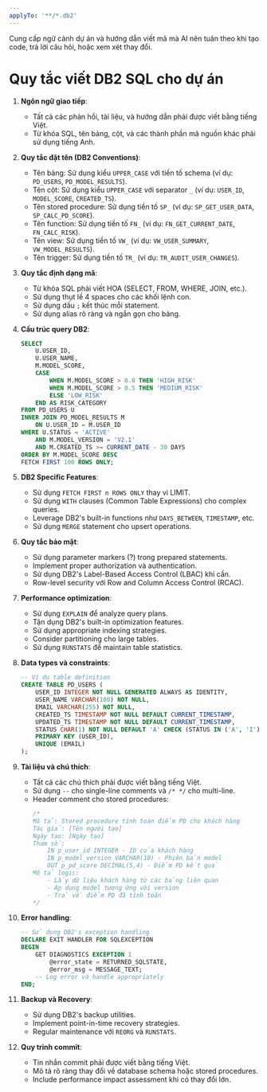 ```yaml
---
applyTo: '**/*.db2'
---
```

Cung cấp ngữ cảnh dự án và hướng dẫn viết mã mà AI nên tuân theo khi tạo code, trả lời câu hỏi, hoặc xem xét thay đổi.

# Quy tắc viết DB2 SQL cho dự án

1. **Ngôn ngữ giao tiếp**:
   - Tất cả các phản hồi, tài liệu, và hướng dẫn phải được viết bằng tiếng Việt.
   - Từ khóa SQL, tên bảng, cột, và các thành phần mã nguồn khác phải sử dụng tiếng Anh.

2. **Quy tắc đặt tên (DB2 Conventions)**:
   - Tên bảng: Sử dụng kiểu `UPPER_CASE` với tiền tố schema (ví dụ: `PD_USERS`, `PD_MODEL_RESULTS`).
   - Tên cột: Sử dụng kiểu `UPPER_CASE` với separator `_` (ví dụ: `USER_ID`, `MODEL_SCORE`, `CREATED_TS`).
   - Tên stored procedure: Sử dụng tiền tố `SP_` (ví dụ: `SP_GET_USER_DATA`, `SP_CALC_PD_SCORE`).
   - Tên function: Sử dụng tiền tố `FN_` (ví dụ: `FN_GET_CURRENT_DATE`, `FN_CALC_RISK`).
   - Tên view: Sử dụng tiền tố `VW_` (ví dụ: `VW_USER_SUMMARY`, `VW_MODEL_RESULTS`).
   - Tên trigger: Sử dụng tiền tố `TR_` (ví dụ: `TR_AUDIT_USER_CHANGES`).

3. **Quy tắc định dạng mã**:
   - Từ khóa SQL phải viết HOA (SELECT, FROM, WHERE, JOIN, etc.).
   - Sử dụng thụt lề 4 spaces cho các khối lệnh con.
   - Sử dụng dấu `;` kết thúc mỗi statement.
   - Sử dụng alias rõ ràng và ngắn gọn cho bảng.

4. **Cấu trúc query DB2**:
   ```sql
   SELECT 
       U.USER_ID,
       U.USER_NAME,
       M.MODEL_SCORE,
       CASE 
           WHEN M.MODEL_SCORE > 0.8 THEN 'HIGH_RISK'
           WHEN M.MODEL_SCORE > 0.5 THEN 'MEDIUM_RISK'
           ELSE 'LOW_RISK'
       END AS RISK_CATEGORY
   FROM PD_USERS U
   INNER JOIN PD_MODEL_RESULTS M 
       ON U.USER_ID = M.USER_ID
   WHERE U.STATUS = 'ACTIVE'
       AND M.MODEL_VERSION = 'V2.1'
       AND M.CREATED_TS >= CURRENT_DATE - 30 DAYS
   ORDER BY M.MODEL_SCORE DESC
   FETCH FIRST 100 ROWS ONLY;
   ```

5. **DB2 Specific Features**:
   - Sử dụng `FETCH FIRST n ROWS ONLY` thay vì LIMIT.
   - Sử dụng `WITH` clauses (Common Table Expressions) cho complex queries.
   - Leverage DB2's built-in functions như `DAYS_BETWEEN`, `TIMESTAMP`, etc.
   - Sử dụng `MERGE` statement cho upsert operations.

6. **Quy tắc bảo mật**:
   - Sử dụng parameter markers (?) trong prepared statements.
   - Implement proper authorization và authentication.
   - Sử dụng DB2's Label-Based Access Control (LBAC) khi cần.
   - Row-level security với Row and Column Access Control (RCAC).

7. **Performance optimization**:
   - Sử dụng `EXPLAIN` để analyze query plans.
   - Tận dụng DB2's built-in optimization features.
   - Sử dụng appropriate indexing strategies.
   - Consider partitioning cho large tables.
   - Sử dụng `RUNSTATS` để maintain table statistics.

8. **Data types và constraints**:
   ```sql
   -- Ví dụ table definition
   CREATE TABLE PD_USERS (
       USER_ID INTEGER NOT NULL GENERATED ALWAYS AS IDENTITY,
       USER_NAME VARCHAR(100) NOT NULL,
       EMAIL VARCHAR(255) NOT NULL,
       CREATED_TS TIMESTAMP NOT NULL DEFAULT CURRENT_TIMESTAMP,
       UPDATED_TS TIMESTAMP NOT NULL DEFAULT CURRENT_TIMESTAMP,
       STATUS CHAR(1) NOT NULL DEFAULT 'A' CHECK (STATUS IN ('A', 'I')),
       PRIMARY KEY (USER_ID),
       UNIQUE (EMAIL)
   );
   ```

9. **Tài liệu và chú thích**:
   - Tất cả các chú thích phải được viết bằng tiếng Việt.
   - Sử dụng `--` cho single-line comments và `/* */` cho multi-line.
   - Header comment cho stored procedures:
     ```sql
     /*
     Mô tả: Stored procedure tính toán điểm PD cho khách hàng
     Tác giả: [Tên người tạo]
     Ngày tạo: [Ngày tạo]
     Tham số:
         IN p_user_id INTEGER - ID của khách hàng
         IN p_model_version VARCHAR(10) - Phiên bản model
         OUT p_pd_score DECIMAL(5,4) - Điểm PD kết quả
     Mô tả logic:
         - Lấy dữ liệu khách hàng từ các bảng liên quan
         - Áp dụng model tương ứng với version
         - Trả về điểm PD đã tính toán
     */
     ```

10. **Error handling**:
    ```sql
    -- Sử dụng DB2's exception handling
    DECLARE EXIT HANDLER FOR SQLEXCEPTION
    BEGIN
        GET DIAGNOSTICS EXCEPTION 1 
            @error_state = RETURNED_SQLSTATE,
            @error_msg = MESSAGE_TEXT;
        -- Log error và handle appropriately
    END;
    ```

11. **Backup và Recovery**:
    - Sử dụng DB2's backup utilities.
    - Implement point-in-time recovery strategies.
    - Regular maintenance với `REORG` và `RUNSTATS`.

12. **Quy trình commit**:
    - Tin nhắn commit phải được viết bằng tiếng Việt.
    - Mô tả rõ ràng thay đổi về database schema hoặc stored procedures.
    - Include performance impact assessment khi có thay đổi lớn.
